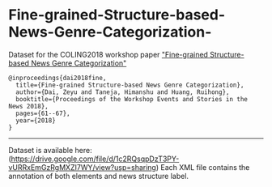 # Fine-grained-Structure-based-News-Genre-Categorization-
Dataset for the COLING2018 workshop paper ["Fine-grained Structure-based News Genre Categorization"](http://aclweb.org/anthology/W18-4308)

```
@inproceedings{dai2018fine,
  title={Fine-grained Structure-based News Genre Categorization},
  author={Dai, Zeyu and Taneja, Himanshu and Huang, Ruihong},
  booktitle={Proceedings of the Workshop Events and Stories in the News 2018},
  pages={61--67},
  year={2018}
}
```


--------------------------------------------------------------------

Dataset is available here: (https://drive.google.com/file/d/1c2RQsqpDzT3PY-vURRxEmGzRgMXZI7WY/view?usp=sharing)
Each XML file contains the annotation of both elements and news structure label.

